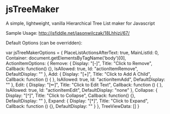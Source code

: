 # jsTreeMaker
A simple, lightweight, vanilla Hierarchical Tree List maker for Javascript

Sample Usage: http://jsfiddle.net/jasonwilczak/18Lhhjzj/67/

Default Options (can be overridden):

var jsTreeMakerOptions = {
        PlaceListActionsAfterText: true,
        MainListId: 0,
        Container: document.getElementsByTagName('body')[0],
        ActionItemOptions: {
            Remove: {
                Display: "[-]",
                Title: "Click to Remove",
                Callback: function() {},
                IsAllowed: true,
                Id: "actionItemRemove",
                DefaultDisplay: ""
},
            Add: {
                Display: "[+]",
                Title: "Click to Add A Child",
                Callback: function () { },
                IsAllowed: true,
                Id: "actionItemAdd",
                DefaultDisplay: ""
            },
            Edit: {
                Display: "[✏]",
                Title: "Click to Edit Text",
                Callback: function () { },
                IsAllowed: true,
                Id: "actionItemEdit",
                DefaultDisplay: "none"
            },
            Collapse: {
                Display: "[^]",
                Title: "Click to Collapse",
                Callback: function() {},
                DefaultDisplay: ""
            },
            Expand: {
                Display: "[*]",
                Title: "Click to Expand",
                Callback: function () {},
                DefaultDisplay: ""
            }
        },
        TreeViewData: []
    }
